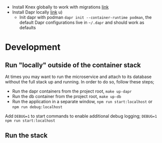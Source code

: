 - Install Knex globally to work with migrations [link](https://knexjs.org/guide/migrations.html)
- Install Dapr locally [link](https://docs.dapr.io/getting-started/install-dapr-cli/)
  u)
  - Init dapr with podman `dapr init --container-runtime podman`, the default Dapr configurations live in `~/.dapr` and should work as defaults

# Development

## Run "locally" outside of the container stack

At times you may want to run the microservice and attach to its database without the full stack up and running. In order to do so, follow these steps;

- Run the dapr containers from the project root, `make up-dapr`
- Run the db container from the project root, `make up-db`
- Run the application in a separate window, `npm run start:localhost` or `npm run debug:localhost`

Add `DEBUG=1` to start commands to enable additional debug logging; `DEBUG=1 npm run start:localhost`

## Run the stack
